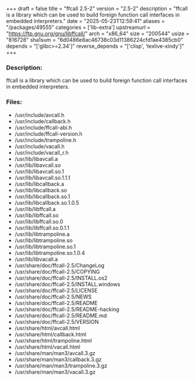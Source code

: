 +++
draft = false
title = "ffcall 2.5-2"
version = "2.5-2"
description = "ffcall is a library which can be used to build foreign function call interfaces in embedded interpreters."
date = "2025-05-23T12:59:41"
aliases = "/packages/49555"
categories = ['lib-extra']
upstreamurl = "https://ftp.gnu.org/gnu/libffcall/"
arch = "x86_64"
size = "200544"
usize = "816728"
sha1sum = "6d0486e8ac46738c03d11386224cfd1ae4385cb0"
depends = "['glibc>=2.34']"
reverse_depends = "['clisp', 'texlive-xindy']"
+++
### Description: 
ffcall is a library which can be used to build foreign function call interfaces in embedded interpreters.

### Files: 
* /usr/include/avcall.h
* /usr/include/callback.h
* /usr/include/ffcall-abi.h
* /usr/include/ffcall-version.h
* /usr/include/trampoline.h
* /usr/include/vacall.h
* /usr/include/vacall_r.h
* /usr/lib/libavcall.a
* /usr/lib/libavcall.so
* /usr/lib/libavcall.so.1
* /usr/lib/libavcall.so.1.1.1
* /usr/lib/libcallback.a
* /usr/lib/libcallback.so
* /usr/lib/libcallback.so.1
* /usr/lib/libcallback.so.1.0.5
* /usr/lib/libffcall.a
* /usr/lib/libffcall.so
* /usr/lib/libffcall.so.0
* /usr/lib/libffcall.so.0.1.1
* /usr/lib/libtrampoline.a
* /usr/lib/libtrampoline.so
* /usr/lib/libtrampoline.so.1
* /usr/lib/libtrampoline.so.1.0.4
* /usr/lib/libvacall.a
* /usr/share/doc/ffcall-2.5/ChangeLog
* /usr/share/doc/ffcall-2.5/COPYING
* /usr/share/doc/ffcall-2.5/INSTALL.os2
* /usr/share/doc/ffcall-2.5/INSTALL.windows
* /usr/share/doc/ffcall-2.5/LICENSE
* /usr/share/doc/ffcall-2.5/NEWS
* /usr/share/doc/ffcall-2.5/README
* /usr/share/doc/ffcall-2.5/README-hacking
* /usr/share/doc/ffcall-2.5/README.md
* /usr/share/doc/ffcall-2.5/VERSION
* /usr/share/html/avcall.html
* /usr/share/html/callback.html
* /usr/share/html/trampoline.html
* /usr/share/html/vacall.html
* /usr/share/man/man3/avcall.3.gz
* /usr/share/man/man3/callback.3.gz
* /usr/share/man/man3/trampoline.3.gz
* /usr/share/man/man3/vacall.3.gz
